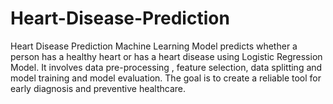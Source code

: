 # Heart-Disease-Prediction
Heart Disease Prediction Machine Learning Model predicts whether a person has a healthy heart or has a heart disease using Logistic Regression Model. It involves data pre-processing , feature selection, data splitting and model training and model evaluation. The goal is to create a reliable tool for early diagnosis and preventive healthcare.
